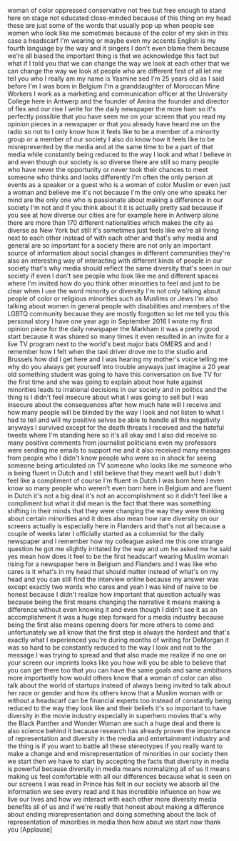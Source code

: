 
woman of color oppressed conservative
not free but free enough to stand here
on stage not educated close-minded
because of this thing on my head these
are just some of the words that usually
pop up when people see women who look
like me sometimes because of the color
of my skin in this case a headscarf I&#39;m
wearing or maybe even my accents English
is my fourth language by the way and it
singers I don&#39;t even blame them because
we&#39;re all biased the important thing is
that we acknowledge this fact but what
if I told you that we can change the way
we look at each other that we can change
the way we look at people who are
different first of all let me tell you
who I really am
my name is Yasmine sed I&#39;m 25 years old
as I said before I&#39;m I was born in
Belgium I&#39;m a granddaughter of Moroccan
Mine Workers
I work as a marketing and communication
officer at the University College here
in Antwerp and the founder of Amina the
founder and director of flex and our
rise I write for the daily newspaper the
more ham so it&#39;s perfectly possible that
you have seen me on your screen that you
read my opinion pieces in a newspaper or
that you already have heard me on the
radio so not to I only know how it feels
like to be a member of a minority group
or a member of our society I also do
know how it feels like to be
misrepresented by the media and at the
same time to be a part of that media
while constantly being reduced to the
way I look and what I believe in and
even though our society is so diverse
there are still so many people who have
never the opportunity or never took
their chances to meet someone who thinks
and looks differently I&#39;m often the only
person at events as a speaker or a guest
who is a woman of color Muslim or even
just a woman and believe me it&#39;s not
because I&#39;m the only one who speaks her
mind are the only one who is passionate
about making a difference in our society
I&#39;m not and if you think about it it is
actually pretty sad because
if you see at how diverse our cities are
for example here in Antwerp alone there
are more than 170 different
nationalities which makes the city as
diverse as New York but still it&#39;s
sometimes just feels like we&#39;re all
living next to each other instead of
with each other and that&#39;s why media and
general are so important for a society
there are not only an important source
of information about social changes in
different communities they&#39;re also an
interesting way of interacting with
different kinds of people in our society
that&#39;s why media should reflect the same
diversity that&#39;s seen in our society if
even I don&#39;t see people who look like me
and different spaces where I&#39;m invited
how do you think other minorities to
feel and just to be clear when I use the
word minority or diversity I&#39;m not only
talking about people of color or
religious minorities such as Muslims or
Jews I&#39;m also talking about women in
general people with disabilities and
members of the LGBTQ community because
they are mostly forgotten so let me tell
you this personal story I have one year
ago in September 2016 I wrote my first
opinion piece for the daily newspaper
the Markham
it was a pretty good start because it
was shared so many times it even
resulted in an invite for a live TV
program next to the world&#39;s best major
bats OMERS and and I remember how I felt
when the taxi driver drove me to the
studio and Brussels how did I get here
and I was hearing my mother&#39;s voice
telling me why do you always get
yourself into trouble anyways just
imagine a 20 year old something student
was going to have this conversation on
live TV for the first time and she was
going to explain about how hate against
minorities leads to irrational decisions
in our society and in politics and the
thing is I didn&#39;t feel insecure about
what I was going to sell but I was
insecure about the consequences after
how much hate will I receive and how
many people will be blinded by the way I
look and not listen to what I had to
tell and will my positive selves be able
to handle all this negativity
anyways I survived except for the death
threats I received and the hateful
tweets where I&#39;m standing here so it&#39;s
all okay and I also did receive so many
positive comments from journalist
politicians even my professors were
sending me emails to support me and it
also received many messages from people
who I didn&#39;t know people who were so in
shock for seeing someone being
articulated on TV someone who looks like
me someone who is being fluent in Dutch
and I still believe that they meant well
but I didn&#39;t feel like a compliment
of course I&#39;m fluent in Dutch I was born
here I even know so many people who
weren&#39;t even born here in Belgium and
are fluent in Dutch it&#39;s not a big deal
it&#39;s not an accomplishment so it didn&#39;t
feel like a compliment but what it did
mean is the fact that there was
something shifting in their minds that
they were changing the way they were
thinking about certain minorities and it
does also mean how rare diversity on our
screens actually is especially here in
Flanders and that&#39;s not all because a
couple of weeks later I officially
started as a columnist for the daily
newspaper and I remember how my
colleague asked me this one strange
question
he got me slightly irritated by the way
and um he asked me he said yes mean how
does it feel to be the first headscarf
wearing Muslim woman rising for a
newspaper here in Belgium and Flanders
and I was like who cares is it what&#39;s in
my head that should matter instead of
what&#39;s on my head and you can still find
the interview online because my answer
was except exactly two words who cares
and yeah I was kind of naive to be
honest because I didn&#39;t realize how
important that question actually was
because being the first means changing
the narrative it means making a
difference without even knowing it and
even though I didn&#39;t see it as an
accomplishment it was a huge step
forward for a media industry because
being the first also means opening doors
for more others to come and
unfortunately we all know that the first
step is always the hardest and that&#39;s
exactly what I experienced you&#39;re during
months of writing for DeMorgan it was so
hard to be constantly reduced to the way
I look and not to the message I was
trying to spread and that also made me
realize if no one on your screen our
imprints looks like you how will you be
able to believe that you can get there
too
that you can have the same goals and
same ambitions more importantly how
would others know that a woman of color
can also talk about the world of
startups instead of always being invited
to talk about her race or gender and how
its others know that a Muslim woman with
or without a headscarf can be financial
experts too instead of constantly being
reduced to the way they look like and
their beliefs it&#39;s so important to have
diversity in the movie industry
especially in superhero movies that&#39;s
why the Black Panther and Wonder Woman
are such a huge deal and there is also
science behind it because research has
already proven the importance of
representation and diversity in the
media and entertainment industry and the
thing is if you want to battle all these
stereotypes if you really want to make a
change and end misrepresentation of
minorities in our society then we start
then we have to start by accepting the
facts that diversity in media is
powerful because diversity in media
means normalizing all of us it means
making us feel comfortable with all our
differences because what is seen on our
screens I was read in Prince has felt in
our society
we absorb all the information we see
every read and it has incredible
influence on how we live our lives and
how we interact with each other more
diversity media benefits all of us and
if we&#39;re really that honest about making
a difference about ending
misrepresentation and doing something
about the lack of representation of
minorities in media then how about we
start now thank you
[Applause]
